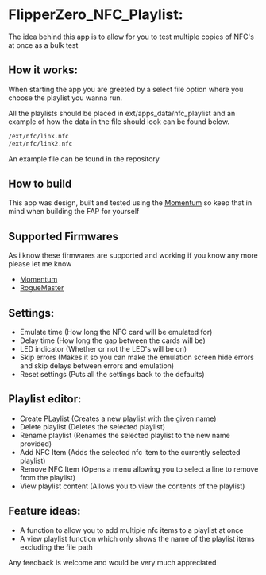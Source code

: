 # FlipperZero_NFC_Playlist:
The idea behind this app is to allow for you to test multiple copies of NFC's at once as a bulk test
## How it works:
When starting the app you are greeted by a select file option where you choose the playlist you wanna run.

All the playlists should be placed in ext/apps_data/nfc_playlist and an example of how the data in the file should look can be found below.
```txt
/ext/nfc/link.nfc
/ext/nfc/link2.nfc
```
An example file can be found in the repository
## How to build
This app was design, built and tested using the <a href="https://github.com/Next-Flip/Momentum-Firmware">Momentum</a> so keep that in mind when building the FAP for yourself
## Supported Firmwares
As i know these firmwares are supported and working if you know any more please let me know
- <a href="https://github.com/Next-Flip/Momentum-Firmware">Momentum</a>
- <a href="https://github.com/RogueMaster/flipperzero-firmware-wPlugins">RogueMaster</a>
## Settings:
- Emulate time (How long the NFC card will be emulated for)
- Delay time (How long the gap between the cards will be)
- LED indicator (Whether or not the LED's will be on)
- Skip errors (Makes it so you can make the emulation screen hide errors and skip delays between errors and emulation)
- Reset settings (Puts all the settings back to the defaults)
## Playlist editor:
- Create PLaylist (Creates a new playlist with the given name)
- Delete playlist (Deletes the selected playlist)
- Rename playlist (Renames the selected playlist to the new name provided)
- Add NFC Item (Adds the selected nfc item to the currently selected playlist)
- Remove NFC Item (Opens a menu allowing you to select a line to remove from the playlist)
- View playlist content (Allows you to view the contents of the playlist)
## Feature ideas:
- A function to allow you to add multiple nfc items to a playlist at once
- A view playlist function which only shows the name of the playlist items excluding the file path

Any feedback is welcome and would be very much appreciated
